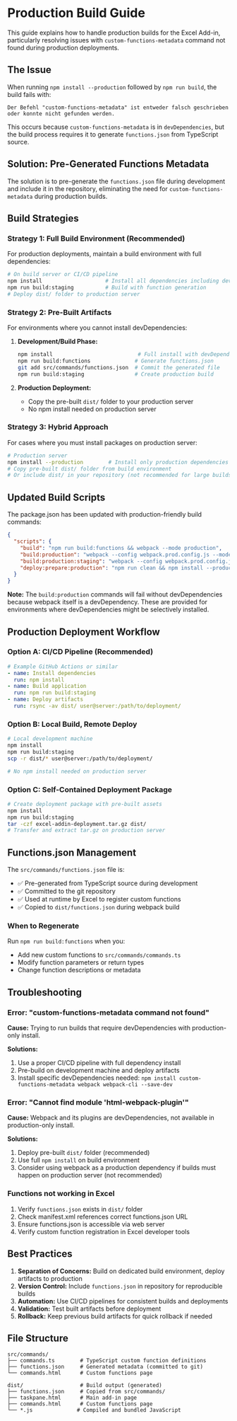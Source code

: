 # Production Build Guide

This guide explains how to handle production builds for the Excel Add-in, particularly resolving issues with `custom-functions-metadata` command not found during production deployments.

## The Issue

When running `npm install --production` followed by `npm run build`, the build fails with:
```
Der Befehl "custom-functions-metadata" ist entweder falsch geschrieben oder konnte nicht gefunden werden.
```

This occurs because `custom-functions-metadata` is in `devDependencies`, but the build process requires it to generate `functions.json` from TypeScript source.

## Solution: Pre-Generated Functions Metadata

The solution is to pre-generate the `functions.json` file during development and include it in the repository, eliminating the need for `custom-functions-metadata` during production builds.

## Build Strategies

### Strategy 1: Full Build Environment (Recommended)
For production deployments, maintain a build environment with full dependencies:

```bash
# On build server or CI/CD pipeline
npm install                    # Install all dependencies including devDependencies
npm run build:staging          # Build with function generation
# Deploy dist/ folder to production server
```

### Strategy 2: Pre-Built Artifacts
For environments where you cannot install devDependencies:

1. **Development/Build Phase:**
   ```bash
   npm install                           # Full install with devDependencies
   npm run build:functions              # Generate functions.json
   git add src/commands/functions.json  # Commit the generated file
   npm run build:staging                # Create production build
   ```

2. **Production Deployment:**
   - Copy the pre-built `dist/` folder to your production server
   - No npm install needed on production server

### Strategy 3: Hybrid Approach
For cases where you must install packages on production server:

```bash
# Production server
npm install --production        # Install only production dependencies
# Copy pre-built dist/ folder from build environment
# Or include dist/ in your repository (not recommended for large builds)
```

## Updated Build Scripts

The package.json has been updated with production-friendly build commands:

```json
{
  "scripts": {
    "build": "npm run build:functions && webpack --mode production",
    "build:production": "webpack --config webpack.prod.config.js --mode production",
    "build:production:staging": "webpack --config webpack.prod.config.js --mode production --env staging",
    "deploy:prepare:production": "npm run clean && npm install --production && npm run build:production"
  }
}
```

**Note:** The `build:production` commands will fail without devDependencies because webpack itself is a devDependency. These are provided for environments where devDependencies might be selectively installed.

## Production Deployment Workflow

### Option A: CI/CD Pipeline (Recommended)
```yaml
# Example GitHub Actions or similar
- name: Install dependencies
  run: npm install
- name: Build application  
  run: npm run build:staging
- name: Deploy artifacts
  run: rsync -av dist/ user@server:/path/to/deployment/
```

### Option B: Local Build, Remote Deploy
```bash
# Local development machine
npm install
npm run build:staging
scp -r dist/* user@server:/path/to/deployment/

# No npm install needed on production server
```

### Option C: Self-Contained Deployment Package
```bash
# Create deployment package with pre-built assets
npm install
npm run build:staging
tar -czf excel-addin-deployment.tar.gz dist/
# Transfer and extract tar.gz on production server
```

## Functions.json Management

The `src/commands/functions.json` file is:
- ✅ Pre-generated from TypeScript source during development
- ✅ Committed to the git repository  
- ✅ Used at runtime by Excel to register custom functions
- ✅ Copied to `dist/functions.json` during webpack build

### When to Regenerate
Run `npm run build:functions` when you:
- Add new custom functions to `src/commands/commands.ts`
- Modify function parameters or return types
- Change function descriptions or metadata

## Troubleshooting

### Error: "custom-functions-metadata command not found"
**Cause:** Trying to run builds that require devDependencies with production-only install.

**Solutions:**
1. Use a proper CI/CD pipeline with full dependency install
2. Pre-build on development machine and deploy artifacts
3. Install specific devDependencies needed: `npm install custom-functions-metadata webpack webpack-cli --save-dev`

### Error: "Cannot find module 'html-webpack-plugin'"
**Cause:** Webpack and its plugins are devDependencies, not available in production-only install.

**Solutions:**
1. Deploy pre-built `dist/` folder (recommended)
2. Use full `npm install` on build environment
3. Consider using webpack as a production dependency if builds must happen on production server (not recommended)

### Functions not working in Excel
1. Verify `functions.json` exists in `dist/` folder
2. Check manifest.xml references correct functions.json URL
3. Ensure functions.json is accessible via web server
4. Verify custom function registration in Excel developer tools

## Best Practices

1. **Separation of Concerns:** Build on dedicated build environment, deploy artifacts to production
2. **Version Control:** Include `functions.json` in repository for reproducible builds
3. **Automation:** Use CI/CD pipelines for consistent builds and deployments
4. **Validation:** Test built artifacts before deployment
5. **Rollback:** Keep previous build artifacts for quick rollback if needed

## File Structure

```
src/commands/
├── commands.ts        # TypeScript custom function definitions  
├── functions.json     # Generated metadata (committed to git)
└── commands.html      # Custom functions page

dist/                  # Build output (generated)
├── functions.json     # Copied from src/commands/
├── taskpane.html      # Main add-in page
├── commands.html      # Custom functions page  
└── *.js              # Compiled and bundled JavaScript
```
